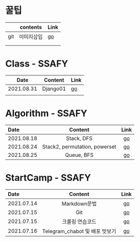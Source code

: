 # 꿀팁

|      | contents   | Link                 |
| ---- | ---------- | -------------------- |
| git  | 이미지삽입 | [go](./정리/꿀팁.md) |
|      |            |                      |
|      |            |                      |

# Class - SSAFY

| Date       | Content  | Link                 |
| ---------- | -------- | -------------------- |
| 2021.08.31 | Django01 | [go](./정리/장고.md) |
|            |          |                      |



# Algorithm - SSAFY

| Date       |            Content            |           Link            |
| :--------- | :---------------------------: | :-----------------------: |
| 2021.08.18 |          Stack, DFS           |   [go](./정리/stack.md)   |
| 2021.08.24 | Stack2, permutation, powerset |  [go](./정리/stack2.md)   |
| 2021.08.25 |          Queue, BFS           | [go](./정리/Queue,BFS.md) |


# StartCamp - SSAFY 

| Date       |            Content             |               Link               |
| :--------- | :----------------------------: | :------------------------------: |
| 2021.07.14 |          Markdown문법          |   [go](./정리/markdown안내.md)   |
| 2021.07.15 |              Git               |       [go](./정리/git.md)        |
| 2021.07.15 |        크롤링 연습코드         |     [go](./python_crawling)      |
| 2021.07.16 | Telegram_chabot 및 배포 맛보기 | [go](./정리/telegram봇만들기.md) |

